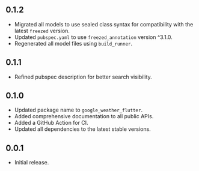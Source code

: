 ## 0.1.2

* Migrated all models to use sealed class syntax for compatibility with the latest `freezed` version.
* Updated `pubspec.yaml` to use `freezed_annotation` version ^3.1.0.
* Regenerated all model files using `build_runner`.

## 0.1.1

* Refined pubspec description for better search visibility.

## 0.1.0

* Updated package name to `google_weather_flutter`.
* Added comprehensive documentation to all public APIs.
* Added a GitHub Action for CI.
* Updated all dependencies to the latest stable versions.

## 0.0.1

* Initial release.
